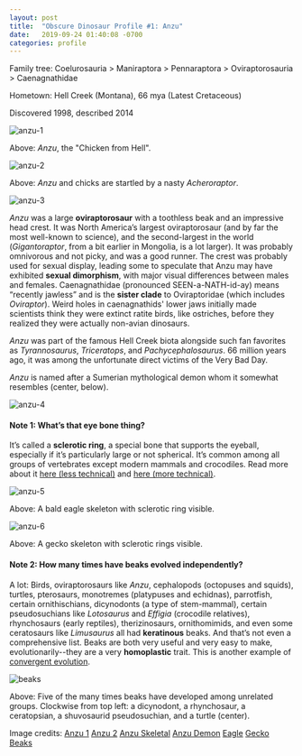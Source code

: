 ```yaml
---
layout: post
title:  "Obscure Dinosaur Profile #1: Anzu"
date:   2019-09-24 01:40:08 -0700
categories: profile
---
```

Family tree: Coelurosauria > Maniraptora > Pennaraptora > Oviraptorosauria > Caenagnathidae

Hometown: Hell Creek (Montana), 66 mya (Latest Cretaceous)

Discovered 1998, described 2014

![anzu-1](/assets/anzu-1.jpg)

Above: *Anzu*, the "Chicken from Hell".

![anzu-2](/assets/anzu-2.jpg)

Above: *Anzu* and chicks are startled by a nasty *Acheroraptor*.

![anzu-3](/assets/anzu-3.jpg)

*Anzu* was a large **oviraptorosaur** with a toothless beak and an impressive head crest.  It was North America’s largest oviraptorosaur (and by far the most well-known to science), and the second-largest in the world (*Gigantoraptor*, from a bit earlier in Mongolia, is a lot larger).  It was probably omnivorous and not picky, and was a good runner.  The crest was probably used for sexual display, leading some to speculate that Anzu may have exhibited **sexual dimorphism**, with major visual differences between males and females. Caenagnathidae (pronounced SEEN-a-NATH-id-ay) means “recently jawless” and is the **sister clade** to Oviraptoridae (which includes *Oviraptor*).  Weird holes in caenagnathids' lower jaws initially made scientists think they were extinct ratite birds, like ostriches, before they realized they were actually non-avian dinosaurs.

*Anzu* was part of the famous Hell Creek biota alongside such fan favorites as *Tyrannosaurus*, *Triceratops*, and *Pachycephalosaurus*.  66 million years ago, it was among the unfortunate direct victims of the Very Bad Day.

*Anzu* is named after a Sumerian mythological demon whom it somewhat resembles (center, below).

![anzu-4](/assets/anzu-4.jpg)

#### Note 1: What’s that eye bone thing?
It’s called a **sclerotic ring**, a special bone that supports the eyeball, especially if it’s particularly large or not spherical.  It’s common among all groups of vertebrates except modern mammals and crocodiles.  Read more about it [here (less technical)](https://www.quora.com/Why-did-dinosaurs-have-rings-of-bones-in-their-eye-sockets) and [here (more technical)](https://bryangee.weebly.com/blog/i-spy-with-my-not-so-little-eye).

![anzu-5](/assets/anzu-5.jpg)

Above: A bald eagle skeleton with sclerotic ring visible.

![anzu-6](/assets/anzu-6.jpg)

Above: A gecko skeleton with sclerotic rings visible.

#### Note 2: How many times have beaks evolved independently?
A lot: Birds, oviraptorosaurs like *Anzu*, cephalopods (octopuses and squids), turtles, pterosaurs, monotremes (platypuses and echidnas), parrotfish, certain ornithischians, dicynodonts (a type of stem-mammal), certain pseudosuchians like *Lotosaurus* and *Effigia* (crocodile relatives), rhynchosaurs (early reptiles), therizinosaurs, ornithomimids, and even some ceratosaurs like *Limusaurus* all had **keratinous** beaks.  And that’s not even a comprehensive list.  Beaks are both very useful and very easy to make, evolutionarily--they are a very **homoplastic** trait.  This is another example of [convergent evolution](http://obscuredinosaurfacts.com/blog/post/2019/09/06/convergent-evolution.html).

![beaks](/assets/beaks.jpg)

Above: Five of the many times beaks have developed among unrelated groups.  Clockwise from top left: a dicynodont, a rhynchosaur, a ceratopsian, a shuvosaurid pseudosuchian, and a turtle (center).

Image credits:
[Anzu 1](https://www.deviantart.com/0coffeeblack0/art/Anzu-wyliei-798605471)
[Anzu 2](https://www.deviantart.com/tuomaskoivurinne/art/Saurian-Anzu-778336693)
[Anzu Skeletal](https://www.skeletaldrawing.com/theropods)
[Anzu Demon](http://www.ancientpages.com/2016/12/10/babylonian-story-of-bird-god-anzu-the-wise-one-and-his-underworld-realm/)
[Eagle](https://boneclones.com/product/articulated-bald-eagle-skeleton-SC-068-A)
[Gecko](https://i.pinimg.com/originals/e9/c2/4c/e9c24ce042bb5800dbb0a898ea2fbb3a.jpg)
[Beaks](https://twitter.com/SerpenIllus)
